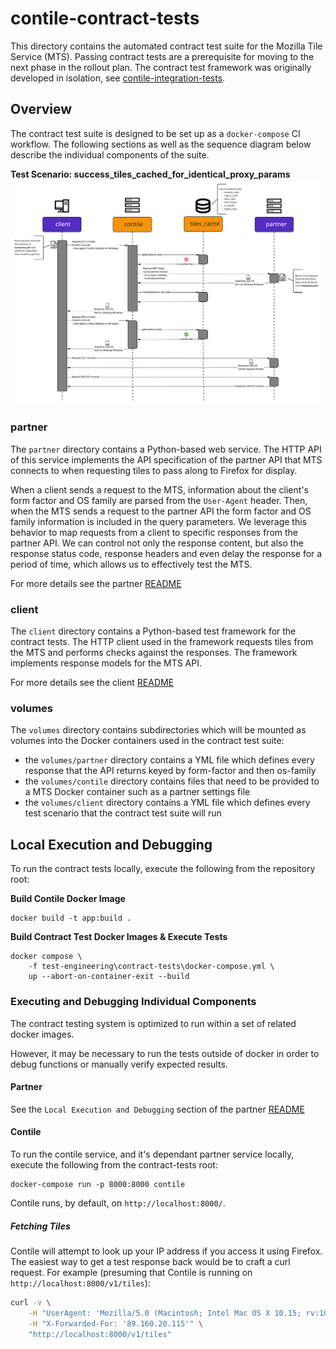 # contile-contract-tests

This directory contains the automated contract test suite for the Mozilla Tile
Service (MTS). Passing contract tests are a prerequisite for moving to the next
phase in the rollout plan. The contract test framework was originally developed
in isolation, see [contile-integration-tests][contract-test-repo].

## Overview

The contract test suite is designed to be set up as a `docker-compose` CI
workflow. The following sections as well as the sequence diagram below describe
the individual components of the suite.

**Test Scenario: success_tiles_cached_for_identical_proxy_params**
![Sequence diagram of the integration tests][sequence_diagram]

### partner

The `partner` directory contains a Python-based web service. The HTTP API of
this service implements the API specification of the partner API that MTS
connects to when requesting tiles to pass along to Firefox for display.

When a client sends a request to the MTS, information about the client's form
factor and OS family are parsed from the `User-Agent` header. Then, when the MTS
sends a request to the partner API the form factor and OS family information is
included in the query parameters. We leverage this behavior to map requests from
a client to specific responses from the partner API. We can control not only the
response content, but also the response status code, response headers and even
delay the response for a period of time, which allows us to effectively test the
MTS.

For more details see the partner [README][partner_readme]

### client

The `client` directory contains a Python-based test framework for the
contract tests. The HTTP client used in the framework requests tiles from the
MTS and performs checks against the responses. The framework implements response
models for the MTS API.

For more details see the client [README][client_readme]

### volumes

The `volumes` directory contains subdirectories which will be mounted as
volumes into the Docker containers used in the contract test suite:

- the `volumes/partner` directory contains a YML file which defines every
response that the API returns keyed by form-factor and then os-family
- the `volumes/contile` directory contains files that need to be provided to a
MTS Docker container such as a partner settings file
- the `volumes/client` directory contains a YML file which defines every test
scenario that the contract test suite will run

## Local Execution and Debugging

To run the contract tests locally, execute the following from the repository root:

**Build Contile Docker Image**
```text
docker build -t app:build .
```

**Build Contract Test Docker Images & Execute Tests**
```text
docker compose \
    -f test-engineering\contract-tests\docker-compose.yml \
    up --abort-on-container-exit --build
```

### Executing and Debugging Individual Components

The contract testing system is optimized to run within a set of related docker images.

However, it may be necessary to run the tests outside of docker in order to debug 
functions or manually verify expected results.

#### Partner
See the `Local Execution and Debugging` section of the partner [README][partner_readme] 

#### Contile

To run the contile service, and it's dependant partner service locally, execute the 
following from the contract-tests root:

```text
docker-compose run -p 8000:8000 contile
```

Contile runs, by default, on `http://localhost:8000/`.

##### Fetching Tiles

Contile will attempt to look up your IP address if you access it using Firefox. 
The easiest way to get a test response back would be to craft a curl request. 
For example (presuming that Contile is running on `http://localhost:8000/v1/tiles`):

```sh
curl -v \
    -H "UserAgent: 'Mozilla/5.0 (Macintosh; Intel Mac OS X 10.15; rv:10.0) Gecko/20100101 Firefox/91.0'" \
    -H "X-Forwarded-For: '89.160.20.115'" \
    "http://localhost:8000/v1/tiles"
```

[client_readme]: ./client/README.md
[contract-test-repo]: https://github.com/mozilla-services/contile-integration-tests
[partner_readme]: ./partner/README.md
[sequence_diagram]: sequence_diagram.png
